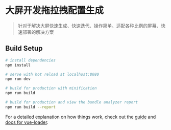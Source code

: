 # 大屏开发拖拉拽配置生成

> 针对于解决大屏快速生成、快速迭代、操作简单、适配各种比例的屏幕、快速部署的解决方案

## Build Setup

``` bash
# install dependencies
npm install

# serve with hot reload at localhost:8080
npm run dev

# build for production with minification
npm run build

# build for production and view the bundle analyzer report
npm run build --report
```

For a detailed explanation on how things work, check out the [guide](http://vuejs-templates.github.io/webpack/) and [docs for vue-loader](http://vuejs.github.io/vue-loader).
